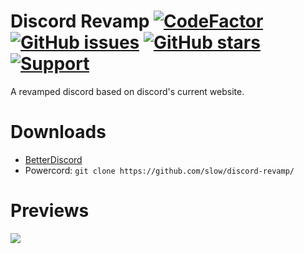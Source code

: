 # Discord Revamp [![CodeFactor](https://www.codefactor.io/repository/github/slow/discord-revamp/badge)](https://www.codefactor.io/repository/github/slow/discord-revamp) [![GitHub issues](https://img.shields.io/github/issues/slow/discord-revamp?style=flat)](https://github.com/slow/discord-revamp/issues) [![GitHub stars](https://img.shields.io/github/stars/slow/discord-revamp?style=flat)](https://github.com/slow/discord-revamp/stargazers) [![Support](https://img.shields.io/discord/875126204758360094)](https://discord.gg/shnvz5ryAt)
A revamped discord based on discord's current website.

# Downloads
- [BetterDiscord](https://slow.github.io/downloader/?theme=discord-revamp)
- Powercord: `git clone https://github.com/slow/discord-revamp/`

# Previews
<img src="https://media.wtf/18852608"/>


